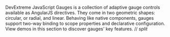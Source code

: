 DevExtreme JavaScript Gauges is a collection of adaptive gauge controls available as AngularJS directives. They come in two geometric shapes: circular, or radial, and linear. Behaving like native components, gauges support two-way binding to scope properties and declarative configuration. View demos in this section to discover gauges' key features.
// _split_